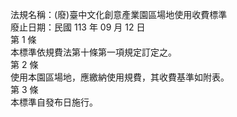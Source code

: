 法規名稱：(廢)臺中文化創意產業園區場地使用收費標準  
廢止日期：民國 113 年 09 月 12 日  
第 1 條  
本標準依規費法第十條第一項規定訂定之。  
第 2 條  
使用本園區場地，應繳納使用規費，其收費基準如附表。  
第 3 條  
本標準自發布日施行。  


